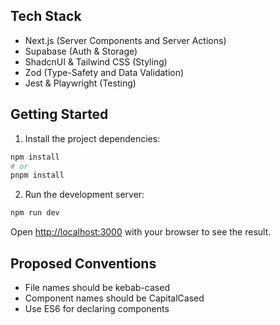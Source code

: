 ## Tech Stack

- Next.js (Server Components and Server Actions)
- Supabase (Auth & Storage)
- ShadcnUI & Tailwind CSS (Styling)
- Zod (Type-Safety and Data Validation)
- Jest & Playwright (Testing)

## Getting Started

1. Install the project dependencies:

```bash
npm install
# or
pnpm install
```

2. Run the development server:

```bash
npm run dev
```

Open [http://localhost:3000](http://localhost:3000) with your browser to see the result.

## Proposed Conventions
- File names should be kebab-cased
- Component names should be CapitalCased
- Use ES6 for declaring components
